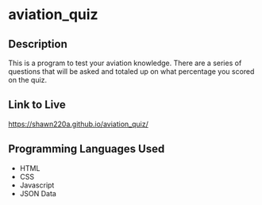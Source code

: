 # aviation_quiz

## Description

This is a program to test your aviation knowledge. There are a series of questions that will be asked and totaled up on what percentage you scored on the quiz.

## Link to Live

https://shawn220a.github.io/aviation_quiz/

## Programming Languages Used

* HTML
* CSS
* Javascript
* JSON Data